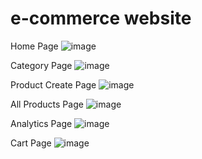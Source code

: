 # e-commerce website
Home Page
![image](https://github.com/user-attachments/assets/68ffc4b2-042d-4152-a7c4-334847b0bb70)

Category Page
![image](https://github.com/user-attachments/assets/595a20f2-278c-418d-9063-9f7760a5379d)

Product Create Page
![image](https://github.com/user-attachments/assets/6b00d6bb-682a-4ae4-9100-7ec32188f114)

All Products Page
![image](https://github.com/user-attachments/assets/ba2787d4-7768-4bec-bc98-89ea714097b8)

Analytics Page
![image](https://github.com/user-attachments/assets/484c71ad-c3da-4b8c-b20f-25e0a03cc35b)

Cart Page
![image](https://github.com/user-attachments/assets/38186b76-e359-483d-840b-6a6d31a8b274)





